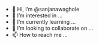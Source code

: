 - 👋 Hi, I’m @sanjanawaghole
- 👀 I’m interested in ...
- 🌱 I’m currently learning ...
- 💞️ I’m looking to collaborate on ...
- 📫 How to reach me ...

<!---
sanjanawaghole/sanjanawaghole is a ✨ special ✨ repository because its `README.md` (this file) appears on your GitHub profile.
You can click the Preview link to take a look at your changes.
--->
